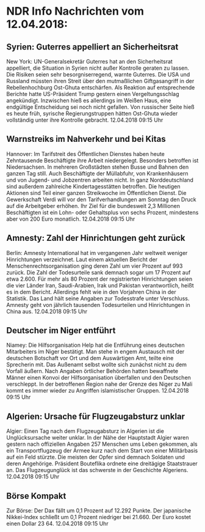 # NDR Info Nachrichten vom 12.04.2018:


## Syrien: Guterres appelliert an Sicherheitsrat
New York: 	UN-Generalsekretär Guterres hat an den Sicherheitsrat appelliert, die Situation in Syrien nicht außer Kontrolle geraten zu lassen. Die Risiken seien sehr besorgniserregend, warnte Guterres. Die USA und Russland müssten ihren Streit über den mutmaßlichen Giftgasangriff in der Rebellenhochburg Ost-Ghuta entschärfen. Als Reaktion auf entsprechende Berichte hatte US-Präsident Trump gestern einen Vergeltungsschlag angekündigt. Inzwischen hieß es allerdings im Weißen Haus, eine endgültige Entscheidung sei noch nicht gefallen. Von russischer Seite hieß es heute früh, syrische Regierungstruppen hätten Ost-Ghuta wieder vollständig unter ihre Kontrolle gebracht. 12.04.2018 09:15 Uhr 

## Warnstreiks im Nahverkehr und bei Kitas
Hannover: Im Tarifstreit des Öffentlichen Dienstes haben heute Zehntausende Beschäftigte ihre Arbeit niedergelegt. Besonders betroffen ist Niedersachsen. In mehreren Großstädten stehen Busse und Bahnen den ganzen Tag still. Auch Beschäftigte der Müllabfuhr, von Krankenhäusern und von Jugend- und Jobzentren arbeiten nicht. In ganz Norddeutschland sind außerdem zahlreiche Kindertagesstätten betroffen. Die heutigen Aktionen sind Teil einer ganzen Streikwoche im Öffentlichen Dienst. Die Gewerkschaft Verdi will vor den Tarifverhandlungen am Sonntag den Druck auf die Arbeitgeber erhöhen. Ihr Ziel für die bundesweit 2,3 Millionen Beschäftigten ist ein Lohn- oder Gehaltsplus von sechs Prozent, mindestens aber von 200 Euro monatlich. 12.04.2018 09:15 Uhr 

## Amnesty: Zahl der Hinrichtungen geht zurück
Berlin: 	Amnesty International hat im vergangenen Jahr weltweit weniger Hinrichtungen verzeichnet. Laut einem aktuellen Bericht der Menschenrechtsorganisation ging deren Zahl um vier Prozent auf 993 zurück. Die Zahl der Todesurteile sank demnach sogar um 17 Prozent auf etwa 2.600. Für mehr als 80 Prozent der registrierten Hinrichtungen seien die vier Länder Iran, Saudi-Arabien, Irak und Pakistan verantwortlich, heißt es in dem Bericht. Allerdings fehlt wie in den Vorjahren China in der Statistik. Das Land hält seine Angaben zur Todesstrafe unter Verschluss. Amnesty geht von jährlich tausenden Todesurteilen und Hinrichtungen in China aus. 12.04.2018 09:15 Uhr 

## Deutscher im Niger entführt
Niamey: 	Die Hilfsorganisation Help hat die Entführung eines deutschen Mitarbeiters im Niger bestätigt. Man stehe in engem Austausch mit der deutschen Botschaft vor Ort und dem Auswärtigen Amt, teilte eine Sprecherin mit. Das Außenamt selbst wollte sich zunächst nicht zu dem Vorfall äußern. Nach Angaben örtlicher Behörden hatten bewaffnete Männer einen Konvoi der Hilfsorganisation überfallen und den Deutschen verschleppt. In der betroffenen Region nahe der Grenze des Niger zu Mali kommt es immer wieder zu Angriffen islamistischer Gruppen. 12.04.2018 09:15 Uhr 

## Algerien: Ursache für Flugzeugabsturz unklar
Algier:	Einen Tag nach dem Flugzeugabsturz in Algerien ist die Unglücksursache weiter unklar. In der Nähe der Hauptstadt Algier waren gestern nach offiziellen Angaben 257 Menschen ums Leben gekommen, als ein Transportflugzeug der Armee kurz nach dem Start von einer Militärbasis auf ein Feld stürzte. Die meisten der Opfer sind demnach Soldaten und deren Angehörige. Präsident Bouteflika ordnete eine dreitägige Staatstrauer an. Das Flugzeugunglück ist das schwerste in der Geschichte Algeriens. 12.04.2018 09:15 Uhr 

## Börse Kompakt
Zur Börse: Der Dax fällt um 0,1 Prozent auf 12.292 Punkte. Der japanische Nikkei-Index schließt um 0,1 Prozent niedriger bei 21.660. Der Euro kostet einen Dollar 23 64. 12.04.2018 09:15 Uhr 
